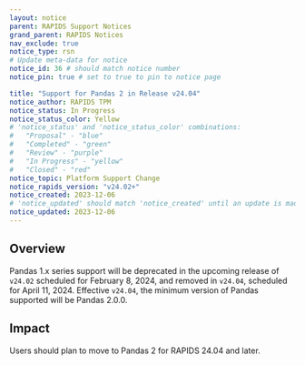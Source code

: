 ```yaml
---
layout: notice
parent: RAPIDS Support Notices
grand_parent: RAPIDS Notices
nav_exclude: true
notice_type: rsn
# Update meta-data for notice
notice_id: 36 # should match notice number
notice_pin: true # set to true to pin to notice page

title: "Support for Pandas 2 in Release v24.04"
notice_author: RAPIDS TPM
notice_status: In Progress
notice_status_color: Yellow
# 'notice_status' and 'notice_status_color' combinations:
#   "Proposal" - "blue"
#   "Completed" - "green"
#   "Review" - "purple"
#   "In Progress" - "yellow"
#   "Closed" - "red"
notice_topic: Platform Support Change
notice_rapids_version: "v24.02+"
notice_created: 2023-12-06
# 'notice_updated' should match 'notice_created' until an update is made
notice_updated: 2023-12-06
---
```


## Overview

Pandas 1.x series support will be deprecated in the upcoming release of `v24.02` scheduled for February 8, 2024, and removed in `v24.04`, scheduled for April 11, 2024. Effective `v24.04`, the minimum version of Pandas supported will be Pandas 2.0.0.



## Impact

Users should plan to move to Pandas 2 for RAPIDS 24.04 and later.
